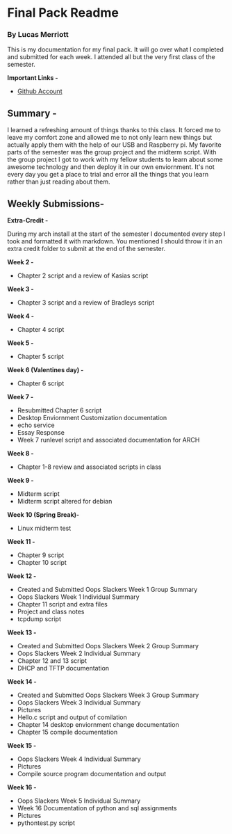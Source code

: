 # Final Pack Readme
### By Lucas Merriott

This is my documentation for my final pack. It will go over what I completed and submitted for each week.
I attended all but the very first class of the semester. 

**Important Links -**
* [Github Account](https://github.com/luschool)


## Summary -  

I learned a refreshing amount of things thanks to this class. It forced me to leave my comfort zone
and allowed me to not only learn new things but actually apply them with the help of our USB and
Raspberry pi. My favorite parts of the semester was the group project and the midterm script. With
the group project I got to work with my fellow students to learn about some awesome technology 
and then deploy it in our own enviornment. It's not every day you get a place to trial and error
all the things that you learn rather than just reading about them.


## Weekly Submissions-  

**Extra-Credit -**

During my arch install at the start of the semester I documented every step I took and formatted it 
with markdown. You mentioned I should throw it in an extra credit folder to submit at the end of the 
semester.

**Week 2 -**

* Chapter 2 script and a review of Kasias script

**Week 3 -**

* Chapter 3 script and a review of Bradleys script

**Week 4 -**

* Chapter 4 script

**Week 5 -**

* Chapter 5 script

**Week 6 (Valentines day) -**

* Chapter 6 script

**Week 7 -**

* Resubmitted Chapter 6 script 
* Desktop Enviornment Customization documentation
* echo service
* Essay Response
* Week 7 runlevel script and associated documentation for ARCH

**Week 8 -**

* Chapter 1-8 review and associated scripts in class

**Week 9 -**

* Midterm script
* Midterm script altered for debian

**Week 10 (Spring Break)-**

* Linux midterm test

**Week 11 -**

* Chapter 9 script
* Chapter 10 script

**Week 12 -**

* Created and Submitted Oops Slackers Week 1 Group Summary
* Oops Slackers Week 1 Individual Summary
* Chapter 11 script and extra files
* Project and class notes
* tcpdump script

**Week 13 -**

* Created and Submitted Oops Slackers Week 2 Group Summary
* Oops Slackers Week 2 Individual Summary
* Chapter 12 and 13 script
* DHCP and TFTP documentation

**Week 14 -**

* Created and Submitted Oops Slackers Week 3 Group Summary
* Oops Slackers Week 3 Individual Summary
* Pictures
* Hello.c script and output of comilation
* Chapter 14 desktop enviornment change documentation
* Chapter 15 compile documentation

**Week 15 -**

* Oops Slackers Week 4 Individual Summary
* Pictures
* Compile source program documentation and output

**Week 16 -**

* Oops Slackers Week 5 Individual Summary
* Week 16 Documentation of python and sql assignments
* Pictures
* pythontest.py script